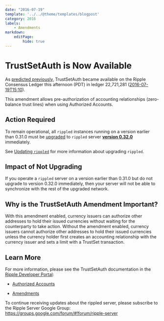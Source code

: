 ```yaml
---
date: "2016-07-19"
template: '../../@theme/templates/blogpost'
category: 2016
labels:
    - Amendments
markdown:
    editPage:
        hide: true
---
```

# TrustSetAuth is Now Available

As [predicted previously](https://developers.ripple.com/blog/2016/trustsetauth-reminder.html), TrustSetAuth became available on the Ripple Consensus Ledger this afternoon (PDT) in ledger 22,721,281 ([2016-07-19T15:10](https://xrpcharts.ripple.com/#/transactions/0E589DE43C38AED63B64FF3DA87D349A038F1821212D370E403EB304C76D70DF)).

This amendment allows pre-authorization of accounting relationships (zero-balance trust lines) when using Authorized Accounts.

## Action Required

To remain operational, all `rippled` instances running on a version earlier than 0.31.0 must be [upgraded](https://ripple.com/build/rippled-setup/#updating-rippled) to `rippled` server **[version 0.32.0](https://developers.ripple.com/blog/2016/rippled-0.32.0.html)** immediately.

See [Updating `rippled`](https://ripple.com/build/rippled-setup/#updating-rippled) for more information about upgrading `rippled`.

## Impact of Not Upgrading

If you operate a `rippled` server on a version earlier than 0.31.0 but do not upgrade to version 0.32.0 immediately, then your server will not be able to synchronize with the rest of the upgraded network.

## Why is the TrustSetAuth Amendment Important?

With this amendment enabled, currency issuers can authorize other addresses to hold their issued currencies without waiting for the counterparty to take action. Without the amendment enabled, currency issuers cannot authorize other addresses to hold their issued currencies unless the currency holder first creates an accounting relationship with the currency issuer and sets a limit with a TrustSet transaction.

## Learn More

For more information, please see the TrustSetAuth documentation in the [Ripple Developer Portal](https://ripple.com/build/):

* [Authorized Accounts](https://ripple.com/build/gateway-guide/#authorized-accounts)

* [Amendments](https://ripple.com/build/amendments/#trustsetauth)

To continue receiving updates about the rippled server, please subscribe to the Ripple Server Google Group: https://groups.google.com/forum/#!forum/ripple-server
